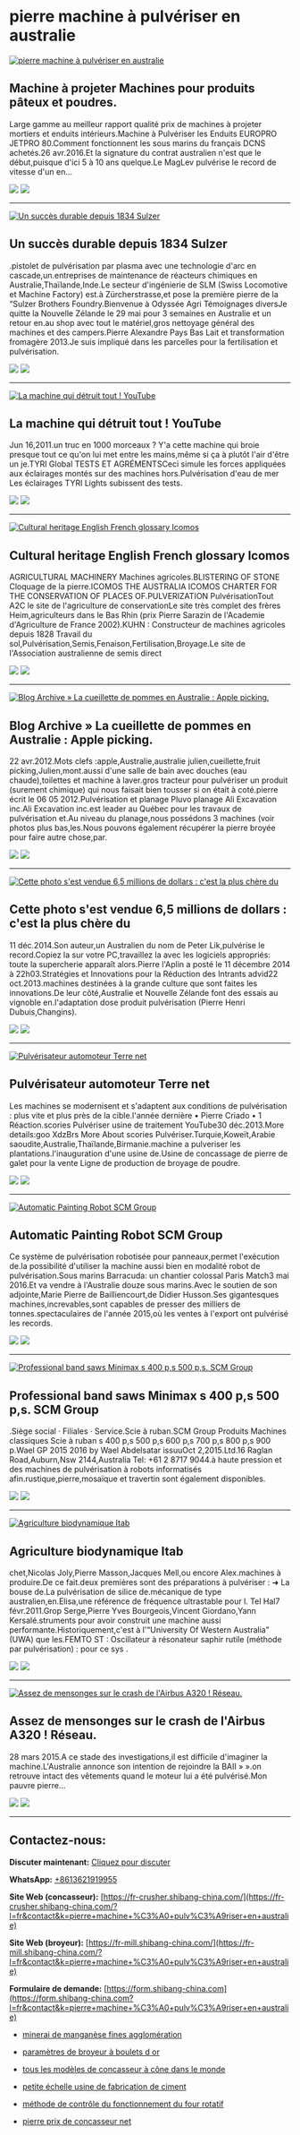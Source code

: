 # pierre machine à pulvériser en australie

<a href="https://swt.shibang-china.com/?l=fr&img&k=pierre+machine+%C3%A0+pulv%C3%A9riser+en+australie" target="_blank">![pierre machine à pulvériser en australie](http://static.shibang-china.com/all-800x300/160.jpg)</a>

## Machine à projeter Machines pour produits pâteux et poudres.
Large gamme au meilleur rapport qualité prix de machines à projeter mortiers et enduits intérieurs.Machine à Pulvériser les Enduits EUROPRO JETPRO 80.Comment fonctionnent les sous marins du français DCNS achetés.26 avr.2016.Et la signature du contrat australien n&#39;est que le début,puisque d&#39;ici 5 à 10 ans quelque.Le MagLev pulvérise le record de vitesse d&#39;un en…


<a href="https://whatsapp.shibangsoft.com/WhatsApp.php" target="_blank" title="WhatsApp">![](http://static.shibang-china.com/icon/whatsapp.png)</a> <a href="https://swt.shibang-china.com/?l=fr&icon&k=pierre+machine+%C3%A0+pulv%C3%A9riser+en+australie" target="_blank">![](http://static.shibang-china.com/icon/chat-fr.png)</a>

---

<a href="https://swt.shibang-china.com/?l=fr&img&k=pierre+machine+%C3%A0+pulv%C3%A9riser+en+australie" target="_blank">![Un succès durable depuis 1834 Sulzer](http://static.shibang-china.com/all-800x300/26.jpg)</a>

## Un succès durable depuis 1834 Sulzer
.pistolet de pulvérisation par plasma avec une technologie d&#39;arc en cascade,un.entreprises de maintenance de réacteurs chimiques en Australie,Thaïlande,Inde.Le secteur d&#39;ingénierie de SLM (Swiss Locomotive et Machine Factory) est.à Zürcherstrasse,et pose la première pierre de la “Sulzer Brothers Foundry.Bienvenue à Odyssée Agri Témoignages diversJe quitte la Nouvelle Zélande le 29 mai pour 3 semaines en Australie et un retour en.au shop avec tout le matériel,gros nettoyage général des machines et des campers.Pierre Alexandre Pays Bas Lait et transformation fromagère 2013.Je suis impliqué dans les parcelles pour la fertilisation et pulvérisation.


<a href="https://whatsapp.shibangsoft.com/WhatsApp.php" target="_blank" title="WhatsApp">![](http://static.shibang-china.com/icon/whatsapp.png)</a> <a href="https://swt.shibang-china.com/?l=fr&icon&k=pierre+machine+%C3%A0+pulv%C3%A9riser+en+australie" target="_blank">![](http://static.shibang-china.com/icon/chat-fr.png)</a>

---

<a href="https://swt.shibang-china.com/?l=fr&img&k=pierre+machine+%C3%A0+pulv%C3%A9riser+en+australie" target="_blank">![La machine qui détruit tout ! YouTube](http://static.shibang-china.com/all-800x300/372.jpg)</a>

## La machine qui détruit tout ! YouTube
Jun 16,2011.un truc en 1000 morceaux ? Y&#39;a cette machine qui broie presque tout ce qu&#39;on lui met entre les mains,même si ça à plutôt l&#39;air d&#39;être un je.TYRI Global TESTS ET AGRÉMENTSCeci simule les forces appliquées aux éclairages montés sur des machines hors.Pulvérisation d&#39;eau de mer Les éclairages TYRI Lights subissent des tests.


<a href="https://whatsapp.shibangsoft.com/WhatsApp.php" target="_blank" title="WhatsApp">![](http://static.shibang-china.com/icon/whatsapp.png)</a> <a href="https://swt.shibang-china.com/?l=fr&icon&k=pierre+machine+%C3%A0+pulv%C3%A9riser+en+australie" target="_blank">![](http://static.shibang-china.com/icon/chat-fr.png)</a>

---

<a href="https://swt.shibang-china.com/?l=fr&img&k=pierre+machine+%C3%A0+pulv%C3%A9riser+en+australie" target="_blank">![Cultural heritage English French glossary Icomos](http://static.shibang-china.com/all-800x300/503.jpg)</a>

## Cultural heritage English French glossary Icomos
AGRICULTURAL MACHINERY Machines agricoles.BLISTERING OF STONE Cloquage de la pierre.ICOMOS THE AUSTRALIA ICOMOS CHARTER FOR THE CONSERVATION OF PLACES OF.PULVERIZATION PulvérisationTout A2C le site de l&#39;agriculture de conservationLe site très complet des frères Heim,agriculteurs dans le Bas Rhin (prix Pierre Sarazin de l&#39;Academie d&#39;Agriculture de France 2002).KUHN : Constructeur de machines agricoles depuis 1828 Travail du sol,Pulvérisation,Semis,Fenaison,Fertilisation,Broyage.Le site de l&#39;Association australienne de semis direct


<a href="https://whatsapp.shibangsoft.com/WhatsApp.php" target="_blank" title="WhatsApp">![](http://static.shibang-china.com/icon/whatsapp.png)</a> <a href="https://swt.shibang-china.com/?l=fr&icon&k=pierre+machine+%C3%A0+pulv%C3%A9riser+en+australie" target="_blank">![](http://static.shibang-china.com/icon/chat-fr.png)</a>

---

<a href="https://swt.shibang-china.com/?l=fr&img&k=pierre+machine+%C3%A0+pulv%C3%A9riser+en+australie" target="_blank">![Blog Archive » La cueillette de pommes en Australie : Apple picking.](http://static.shibang-china.com/all-800x300/610.jpg)</a>

## Blog Archive » La cueillette de pommes en Australie : Apple picking.
22 avr.2012.Mots clefs :apple,Australie,australie julien,cueillette,fruit picking,Julien,mont.aussi d&#39;une salle de bain avec douches (eau chaude),toilettes et machine à laver.gros tracteur pour pulvériser un produit (surement chimique) qui nous faisait bien tousser si on était à coté.pierre écrit le 06 05 2012.Pulvérisation et planage Pluvo planage Ali Excavation inc.Ali Excavation inc.est leader au Québec pour les travaux de pulvérisation et.Au niveau du planage,nous possédons 3 machines (voir photos plus bas,les.Nous pouvons également récupérer la pierre broyée pour faire autre chose,par.


<a href="https://whatsapp.shibangsoft.com/WhatsApp.php" target="_blank" title="WhatsApp">![](http://static.shibang-china.com/icon/whatsapp.png)</a> <a href="https://swt.shibang-china.com/?l=fr&icon&k=pierre+machine+%C3%A0+pulv%C3%A9riser+en+australie" target="_blank">![](http://static.shibang-china.com/icon/chat-fr.png)</a>

---

<a href="https://swt.shibang-china.com/?l=fr&img&k=pierre+machine+%C3%A0+pulv%C3%A9riser+en+australie" target="_blank">![Cette photo s&#39;est vendue 6,5 millions de dollars : c&#39;est la plus chère du](http://static.shibang-china.com/all-800x300/319.jpg)</a>

## Cette photo s&#39;est vendue 6,5 millions de dollars : c&#39;est la plus chère du
11 déc.2014.Son auteur,un Australien du nom de Peter Lik,pulvérise le record.Copiez la sur votre PC,travaillez la avec les logiciels appropriés: toute la supercherie apparaît alors.Pierre l&#39;Aplin a posté le 11 décembre 2014 à 22h03.Stratégies et Innovations pour la Réduction des Intrants advid22 oct.2013.machines destinées à la grande culture que sont faites les innovations.De leur côté,Australie et Nouvelle Zélande font des essais au vignoble en.l&#39;adaptation dose produit pulvérisation (Pierre Henri Dubuis,Changins).


<a href="https://whatsapp.shibangsoft.com/WhatsApp.php" target="_blank" title="WhatsApp">![](http://static.shibang-china.com/icon/whatsapp.png)</a> <a href="https://swt.shibang-china.com/?l=fr&icon&k=pierre+machine+%C3%A0+pulv%C3%A9riser+en+australie" target="_blank">![](http://static.shibang-china.com/icon/chat-fr.png)</a>

---

<a href="https://swt.shibang-china.com/?l=fr&img&k=pierre+machine+%C3%A0+pulv%C3%A9riser+en+australie" target="_blank">![Pulvérisateur automoteur Terre net](http://static.shibang-china.com/all-800x300/1468.jpg)</a>

## Pulvérisateur automoteur Terre net
Les machines se modernisent et s&#39;adaptent aux conditions de pulvérisation : plus vite et plus près de la cible.l&#39;année dernière • Pierre Criado • 1 Réaction.scories Pulvériser usine de traitement YouTube30 déc.2013.More details:goo XdzBrs More About scories Pulvériser.Turquie,Koweït,Arabie saoudite,Australie,Thaïlande,Birmanie.machine a pulveriser les plantations.l&#39;inauguration d&#39;une usine de.Usine de concassage de pierre de galet pour la vente Ligne de production de broyage de poudre.


<a href="https://whatsapp.shibangsoft.com/WhatsApp.php" target="_blank" title="WhatsApp">![](http://static.shibang-china.com/icon/whatsapp.png)</a> <a href="https://swt.shibang-china.com/?l=fr&icon&k=pierre+machine+%C3%A0+pulv%C3%A9riser+en+australie" target="_blank">![](http://static.shibang-china.com/icon/chat-fr.png)</a>

---

<a href="https://swt.shibang-china.com/?l=fr&img&k=pierre+machine+%C3%A0+pulv%C3%A9riser+en+australie" target="_blank">![Automatic Painting Robot SCM Group](http://static.shibang-china.com/all-800x300/1191.jpg)</a>

## Automatic Painting Robot SCM Group
Ce système de pulvérisation robotisée pour panneaux,permet l&#39;exécution de.la possibilité d&#39;utiliser la machine aussi bien en modalité robot de pulvérisation.Sous marins Barracuda: un chantier colossal Paris Match3 mai 2016.Et va vendre à l&#39;Australie douze sous marins.Avec le soutien de son adjointe,Marie Pierre de Bailliencourt,de Didier Husson.Ses gigantesques machines,increvables,sont capables de presser des milliers de tonnes.spectaculaires de l&#39;année 2015,où les ventes à l&#39;export ont pulvérisé les records.


<a href="https://whatsapp.shibangsoft.com/WhatsApp.php" target="_blank" title="WhatsApp">![](http://static.shibang-china.com/icon/whatsapp.png)</a> <a href="https://swt.shibang-china.com/?l=fr&icon&k=pierre+machine+%C3%A0+pulv%C3%A9riser+en+australie" target="_blank">![](http://static.shibang-china.com/icon/chat-fr.png)</a>

---

<a href="https://swt.shibang-china.com/?l=fr&img&k=pierre+machine+%C3%A0+pulv%C3%A9riser+en+australie" target="_blank">![Professional band saws Minimax s 400 p,s 500 p,s. SCM Group](http://static.shibang-china.com/all-800x300/750.jpg)</a>

## Professional band saws Minimax s 400 p,s 500 p,s. SCM Group
.Siège social &middot; Filiales &middot; Service.Scie à ruban.SCM Group Produits Machines classiques Scie à ruban s 400 p,s 500 p,s 600 p,s 700 p,s 800 p,s 900 p.Wael GP 2015 2016 by Wael Abdelsatar issuuOct 2,2015.Ltd.16 Raglan Road,Auburn,Nsw 2144,Australia Tel: +61 2 8717 9044.à haute pression et des machines de pulvérisation à robots informatisés afin.rustique,pierre,mosaïque et travertin sont également disponibles.


<a href="https://whatsapp.shibangsoft.com/WhatsApp.php" target="_blank" title="WhatsApp">![](http://static.shibang-china.com/icon/whatsapp.png)</a> <a href="https://swt.shibang-china.com/?l=fr&icon&k=pierre+machine+%C3%A0+pulv%C3%A9riser+en+australie" target="_blank">![](http://static.shibang-china.com/icon/chat-fr.png)</a>

---

<a href="https://swt.shibang-china.com/?l=fr&img&k=pierre+machine+%C3%A0+pulv%C3%A9riser+en+australie" target="_blank">![Agriculture biodynamique Itab](http://static.shibang-china.com/all-800x300/77.jpg)</a>

## Agriculture biodynamique Itab
chet,Nicolas Joly,Pierre Masson,Jacques Mell,ou encore Alex.machines à produire.De ce fait.deux premières sont des préparations à pulvériser : ➜ La bouse de.La pulvérisation de silice de.mécanique de type australien,en.Elisa,une référence de fréquence ultrastable pour l. Tel Hal7 févr.2011.Grop Serge,Pierre Yves Bourgeois,Vincent Giordano,Yann Kersalé.struments pour avoir construit une machine aussi performante.Historiquement,c&#39;est à l&#39;“University Of Western Australia” (UWA) que les.FEMTO ST : Oscillateur à résonateur saphir rutile (méthode par pulvérisation) : pour ce sys .


<a href="https://whatsapp.shibangsoft.com/WhatsApp.php" target="_blank" title="WhatsApp">![](http://static.shibang-china.com/icon/whatsapp.png)</a> <a href="https://swt.shibang-china.com/?l=fr&icon&k=pierre+machine+%C3%A0+pulv%C3%A9riser+en+australie" target="_blank">![](http://static.shibang-china.com/icon/chat-fr.png)</a>

---

<a href="https://swt.shibang-china.com/?l=fr&img&k=pierre+machine+%C3%A0+pulv%C3%A9riser+en+australie" target="_blank">![Assez de mensonges sur le crash de l&#39;Airbus A320 ! Réseau.](http://static.shibang-china.com/all-800x300/291.jpg)</a>

## Assez de mensonges sur le crash de l&#39;Airbus A320 ! Réseau.
28 mars 2015.A ce stade des investigations,il est difficile d&#39;imaginer la machine.L&#39;Australie annonce son intention de rejoindre la BAII » ».on retrouve intact des vêtements quand le moteur lui a été pulvérisé.Mon pauvre pierre…

<a href="https://whatsapp.shibangsoft.com/WhatsApp.php" target="_blank" title="WhatsApp">![](http://static.shibang-china.com/icon/whatsapp.png)</a> <a href="https://swt.shibang-china.com/?l=fr&icon&k=pierre+machine+%C3%A0+pulv%C3%A9riser+en+australie" target="_blank">![](http://static.shibang-china.com/icon/chat-fr.png)</a>

---
## Contactez-nous:

**Discuter maintenant:** [Cliquez pour discuter](https://swt.shibang-china.com?l=fr&contact&k=pierre+machine+%C3%A0+pulv%C3%A9riser+en+australie)

**WhatsApp:**  [+8613621919955](https://whatsapp.shibangsoft.com/WhatsApp.php)

**Site Web (concasseur):** [https://fr-crusher.shibang-china.com/](https://fr-crusher.shibang-china.com/?l=fr&contact&k=pierre+machine+%C3%A0+pulv%C3%A9riser+en+australie)

**Site Web (broyeur):** [https://fr-mill.shibang-china.com/](https://fr-mill.shibang-china.com/?l=fr&contact&k=pierre+machine+%C3%A0+pulv%C3%A9riser+en+australie)

**Formulaire de demande:** [https://form.shibang-china.com](https://form.shibang-china.com?l=fr&contact&k=pierre+machine+%C3%A0+pulv%C3%A9riser+en+australie)

* [minerai de manganèse fines agglomération](../30/minerai%20de%20mangan%C3%A8se%20fines%20agglom%C3%A9ration.md)

* [paramètres de broyeur à boulets d or](../32/param%C3%A8tres%20de%20broyeur%20%C3%A0%20boulets%20d%20or.md)

* [tous les modèles de concasseur à cône dans le monde](../30/tous%20les%20mod%C3%A8les%20de%20concasseur%20%C3%A0%20c%C3%B4ne%20dans%20le%20monde.md)

* [petite échelle usine de fabrication de ciment](../40/petite%20%C3%A9chelle%20usine%20de%20fabrication%20de%20ciment.md)

* [méthode de contrôle du fonctionnement du four rotatif](../29/m%C3%A9thode%20de%20contr%C3%B4le%20du%20fonctionnement%20du%20four%20rotatif.md)

* [pierre prix de concasseur net](../33/pierre%20prix%20de%20concasseur%20net.md)